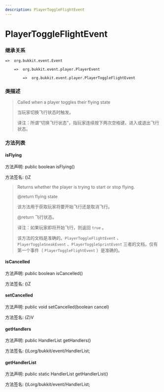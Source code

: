```yaml
---
description: PlayerToggleFlightEvent
---
```


# PlayerToggleFlightEvent

### 继承关系

    =>  org.bukkit.event.Event

        =>  org.bukkit.event.player.PlayerEvent

            =>  org.bukkit.event.player.PlayerToggleFlightEvent

### 类描述

> Called when a player toggles their flying state
> 
> <p>
> 
> 当玩家切换飞行状态时触发。
> 
> <p>
> 
> 译注：所谓“切换飞行状态”，指玩家连续按下两次空格键，进入或退出飞行状态。

### 方法列表

#### isFlying

方法声明: public boolean isFlying()

方法签名: ()Z

> Returns whether the player is trying to start or stop flying.
> 
> @return flying state
> 
> <p>
> 
> 该方法用于获取玩家将要开始飞行还是取消飞行。
> 
> @return 飞行状态。
> 
> <p>
> 
> 译注：如果玩家即将开始飞行，则返回 `true` 。
> 
> 该方法的文档是准确的。`PlayerToggleFlightEvent` 、`PlayerToggleSneakEvent` 、`PlayerToggleSprintEvent` 三者的文档，仅有第一个事件（ `PlayerToggleFlightEvent` ）是准确的。

#### isCancelled

方法声明: public boolean isCancelled()

方法签名: ()Z

#### setCancelled

方法声明: public void setCancelled(boolean cancel)

方法签名: (Z)V

#### getHandlers

方法声明: public HandlerList getHandlers()

方法签名: ()Lorg/bukkit/event/HandlerList;

#### getHandlerList

方法声明: public static HandlerList getHandlerList()

方法签名: ()Lorg/bukkit/event/HandlerList;